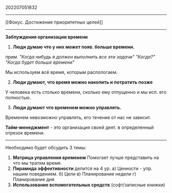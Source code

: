 202207051832
***
[[Фокус. Достижение приоритетных целей]]
***
**Заблуждения организации времени**
1. **Люди думаю что у них может появ. больше времени.**

*прим.
"Когда нибудь я должен выполнить все эти задачи"
"Когда?"
"Когда будет больше времени"*

Мы используем всё время, которым распологаем.

2. **Люди думают, что время можно накопить и потратить позже**

У человека есть столько времени, сколько ему отпущенно и мы исп. его полностью.

3. **Люди думают что временем можно управлять.**

Временем невозможно управлять, его течение от нас не зависит.

**Тайм-менеджмент** - это организация своей деят. в определенный отрезок времени.
***
Необходимо будет обсудить 3 темы:
1. **Матрица управления временем**
Помогает лучше представить на что мы тратим время.
2. **Пирамида эффективности**
делится на 4 ур.
а) Ценности - упр. нашим поведением.
б) Цели
в) Планирование недели
г) Планирование дня
3. **Использование вспомогательных средств** 
(софт/записные книжки)






